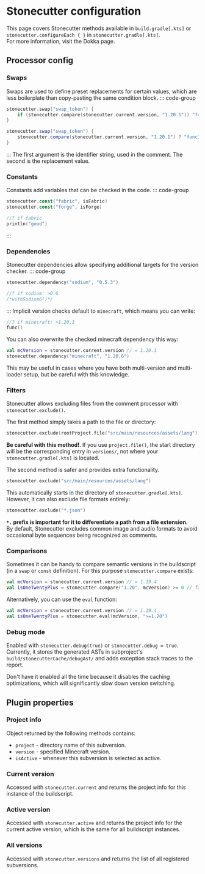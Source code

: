# Stonecutter configuration
This page covers Stonecutter methods available in `build.gradle[.kts]` or `stonecutter.configureEach { }` in `stonecutter.gradle[.kts]`.  
For more information, visit the Dokka page.

## Processor config
### Swaps
Swaps are used to define preset replacements for certain values, 
which are less boilerplate than copy-pasting the same condition block.
::: code-group
```kotlin [build.gradle.kts]
stonecutter.swap("swap_token") {
    if (stonecutter.compare(stonecutter.current.version, "1.20.1")) "func1()" else "func2()"
}
```

```groovy [build.gradle]
stonecutter.swap("swap_token") {
    stonecutter.compare(stonecutter.current.version, "1.20.1") ? "func1()" : "func2()"
}
```
:::
The first argument is the identifier string, used in the comment. 
The second is the replacement value.

### Constants
Constants add variables that can be checked in the code.
::: code-group
```kotlin [build.gradle[.kts]]
stonecutter.const("fabric", isFabric)
stonecutter.const("forge", isForge)
```
```kotlin [code.kt]
//? if fabric
println("good")
```
:::

### Dependencies
Stonecutter dependencies allow specifying additional targets for the version checker.
::: code-group
```kotlin [build.gradle[.kts]]
stonecutter.dependency("sodium", "0.5.3")
```
```kotlin [code.kt]
//? if sodium: >0.6
/*withSodium6()*/
```
:::
Implicit version checks default to `minecraft`, which means you can write:
```kotlin [code.kt]
//? if minecraft: >1.20.1
func()
```
You can also overwrite the checked minecraft dependency this way:
```kotlin [build.gradle[.kts]]
val mcVersion = stonecutter.current.version // = 1.20.1
stonecutter.dependency("minecraft", "1.20.6")
```
This may be useful in cases where you have both multi-version and multi-loader setup, but be careful with this knowledge.

### Filters
Stonecutter allows excluding files from the comment processor with `stonecutter.exclude()`.

The first method simply takes a path to the file or directory:
```kotlin [build.gradle[.kts]]
stonecutter.exclude(rootProject.file("src/main/resources/assets/lang"))
```
**Be careful with this method!**. If you use `project.file()`, the start directory will be the corresponding entry in `versions/`, 
not where your `stonecutter.gradle[.kts]` is located.

The second method is safer and provides extra functionality.
```kotlin [build.gradle[.kts]]
stonecutter.exclude("src/main/resources/assets/lang")
```
This automatically starts in the directory of `stonecutter.gradle[.kts]`. However, it can also exclude file formats entirely:
```kotlin [build.gradle[.kts]]
stonecutter.exclude("*.json")
```
**`*.` prefix is important for it to differentiate a path from a file extension.**  
By default,
Stonecutter excludes common image and audio formats to avoid occasional byte sequences being recognized as comments.

### Comparisons
Sometimes it can be handy to compare semantic versions in the buildscript (in a `swap` or `const` definition).
For this purpose `stonecutter.compare` exists:
```kotlin
val mcVersion = stonecutter.current.version // = 1.19.4
val isOneTwentyPlus = stonecutter.compare("1.20", mcVersion) >= 0 // false
```

Alternatively, you can use the `eval` function:
```kotlin
val mcVersion = stonecutter.current.version // = 1.19.4
val isOneTwentyPlus = stonecutter.eval(mcVersion, ">=1.20")
```

### Debug mode
Enabled with `stonecutter.debug(true)` or `stonecutter.debug = true`.  
Currently, it stores the generated ASTs in subproject's `build/stonecutterCache/debugAst/` 
and adds exception stack traces to the report.

Don't have it enabled all the time because it disables the caching optimizations, 
which will significantly slow down version switching.

## Plugin properties
### Project info
Object returned by the following methods contains:
- `project` - directory name of this subversion.
- `version` - specified Minecraft version.
- `isActive` - whenever this subversion is selected as active.

### Current version
Accessed with `stonecutter.current` and returns the project info for this instance of the buildscript.

### Active version
Accessed with `stonecutter.active` and returns the project info for the current active version, 
which is the same for all buildscript instances.

### All versions
Accessed with `stonecutter.versions` and returns the list of all registered subversions.
